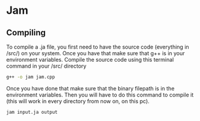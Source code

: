 # Jam

## Compiling
To compile a .ja file, you first need to have the source code (everything in /src/) on your system. Once you have that make sure that g++ is in your environment variables. Compile the source code using this terminal command in your /src/ directory

```bash
g++ -o jam jam.cpp
```

Once you have done that make sure that the binary filepath is in the environment variables. Then you will have to do this command to compile it (this will work in every directory from now on, on this pc).

```bash
jam input.ja output
```
